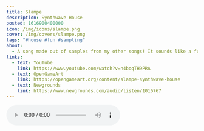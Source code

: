```yaml
---
title: Slampe
description: Synthwave House
posted: 1616900400000
icon: /img/icons/slampe.png
cover: /img/covers/slampe.png
tags: "#house #fun #sampling"
about:
  - A song made out of samples from my other songs! It sounds like a fusion of synthwave and house music.
links:
  - text: YouTube
    link: https://www.youtube.com/watch?v=n4boqTH9PRA
  - text: OpenGameArt
    link: https://opengameart.org/content/slampe-synthwave-house
  - text: Newgrounds
    link: https://www.newgrounds.com/audio/listen/1016767
---
```

<audio controls cross-origin src="https://opengameart.org/sites/default/files/slampe.wav">